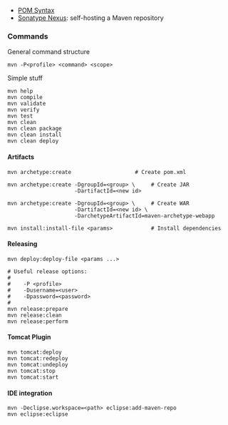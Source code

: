 -   [POM Syntax](http://maven.apache.org/pom.html)
-   [Sonatype Nexus](http://www.sonatype.org/nexus/): self-hosting a
    Maven repository

### Commands

General command structure

    mvn -P<profile> <command> <scope>

Simple stuff

    mvn help
    mvn compile
    mvn validate
    mvn verify
    mvn test
    mvn clean 
    mvn clean package
    mvn clean install
    mvn clean deploy

#### Artifacts

    mvn archetype:create                    # Create pom.xml

    mvn archetype:create -DgroupId=<group> \     # Create JAR
                         -DartifactId=<new id>

    mvn archetype:create -DgroupId=<group> \     # Create WAR
                         -DartifactId=<new id> \
                         -DarchetypeArtifactId=maven-archetype-webapp

    mvn install:install-file <params>            # Install dependencies

#### Releasing

    mvn deploy:deploy-file <params ...>

    # Useful release options:
    #
    #    -P <profile>
    #    -Dusername=<user>
    #    -Dpassword=<password>
    #
    mvn release:prepare
    mvn release:clean
    mvn release:perform

#### Tomcat Plugin

    mvn tomcat:deploy
    mvn tomcat:redeploy
    mvn tomcat:undeploy
    mvn tomcat:stop
    mvn tomcat:start

#### IDE integration

    mvn -Declipse.workspace=<path> eclipse:add-maven-repo
    mvn eclipse:eclipse